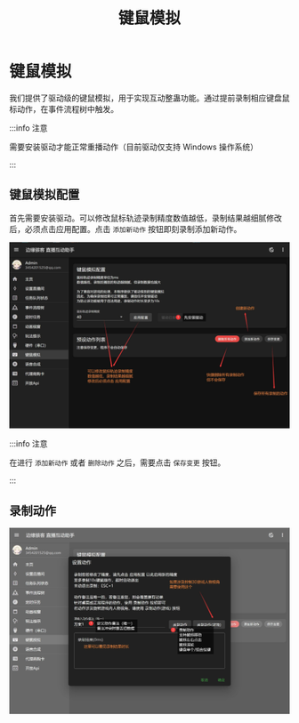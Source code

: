 ﻿---
title: '键鼠模拟'
sidebar_position: 8
---

# 键鼠模拟

我们提供了驱动级的键鼠模拟，用于实现互动整蛊功能。通过提前录制相应键盘鼠标动作，在事件流程树中触发。

:::info 注意

需要安装驱动才能正常重播动作（目前驱动仅支持 Windows 操作系统）

:::

## 键鼠模拟配置

首先需要安装驱动。可以修改鼠标轨迹录制精度数值越低，录制结果越细腻修改后，必须点击应用配置。点击 `添加新动作` 按钮即刻录制添加新动作。


![键鼠模拟界面](./img/键鼠模拟界面.jpg)


:::info 注意

在进行 `添加新动作` 或者 `删除动作` 之后，需要点击 `保存变更` 按钮。

:::

## 录制动作

![键鼠模拟录制动作](./img/键鼠模拟录制动作.jpg)
